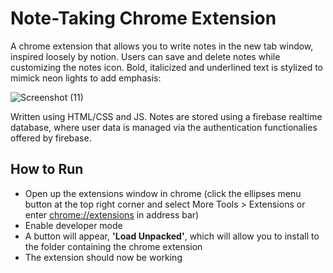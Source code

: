 # Note-Taking Chrome Extension
A chrome extension that allows you to write notes in the new tab window, inspired loosely by notion. Users can save and delete notes while customizing the notes icon. Bold, italicized and underlined text is stylized to mimick neon lights to add emphasis:

![Screenshot (11)](https://user-images.githubusercontent.com/41014992/151041594-265bdf04-a87f-46b5-8834-5e9d99ecd729.png)

Written using HTML/CSS and JS. Notes are stored using a firebase realtime database, where user data is managed via the authentication functionalies offered by firebase.


## How to Run
- Open up the extensions window in chrome (click the ellipses menu button at the top right corner and select More Tools > Extensions or enter [chrome://extensions](chrome://extensions) in address bar)
- Enable developer mode
- A button will appear, <strong>'Load Unpacked'</strong>, which will allow you to install to the folder containing the chrome extension
- The extension should now be working


